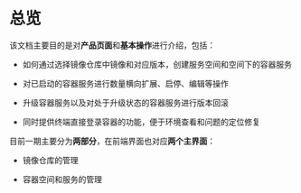 # 总览

该文档主要目的是对**产品页面**和**基本操作**进行介绍，包括：

* 如何通过选择镜像仓库中镜像和对应版本，创建服务空间和空间下的容器服务

* 对已启动的容器服务进行数量横向扩展、启停、编辑等操作

* 升级容器服务以及对处于升级状态的容器服务进行版本回滚

* 同时提供终端直接登录容器的功能，便于环境查看和问题的定位修复


目前一期主要分为**两部分**，在前端界面也对应**两个主界面**：

* 镜像仓库的管理

* 容器空间和服务的管理